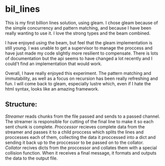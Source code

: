 # bil_lines

This is my first billion lines solution, using gleam. I chose gleam because of the simple concurrency and pattern matching, and because I have been really wanting to use it. I love the strong types and the beam combined.

I have enjoyed using the beam, but feel that the gleam implementation is still young. I was unable to get a supervisor to manage the proccess and have just made my code slightly more resilient to compensate. There is lots of documentation but the api seems to have changed a lot recently and I could't find an implementation that would work.

Overall, I have really enjoyed this experiment. The pattern matching and immutability, as well as a focus on recursion has been really refreshing and fun. I will come back to gleam, especially lustre which, even if I hate the html syntax, looks like an amazing framework.

## Structure:
_Streamer_ reads chunks from the file passed and sends to a passed channel. The streamer is responsible for cutting of the final line to make it so each sent chunk is complete.
_Proccessor_ recieves complete data from the streamer and passes it to a child proccess which splits the lines and proccesses each of them, collecting the data it proccessed into a dict and sending it back up to the proccessor to be passed on to the collator.
_Collator_ recives dicts from the proccessor and collates them with a special collision function. When it receives a final message, it formats and outputs the data to the output file.

